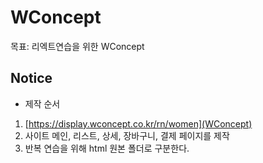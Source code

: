 # WConcept

목표: 리엑트연습을 위한 WConcept



## Notice
- 제작 순서
1. [https://display.wconcept.co.kr/rn/women](WConcept)<br>
2. 사이트 메인, 리스트, 상세, 장바구니, 결제 페이지를 제작<br>
3. 반복 연습을 위해 html 원본 폴더로 구분한다.